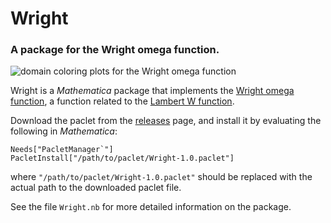 # Wright
### A package for the Wright omega function.

![domain coloring plots for the Wright omega function](https://user-images.githubusercontent.com/13274842/68282652-fbfd0d80-00b4-11ea-8dac-d72730862fb6.png)

Wright is a *Mathematica* package that implements the [Wright omega function](https://en.wikipedia.org/wiki/Wright_Omega_function), a function related to the [Lambert W function](https://en.wikipedia.org/wiki/Lambert_W_function).

Download the paclet from the [releases](https://github.com/tpfto/Wright/releases) page, and install it by evaluating the following in *Mathematica*:

    Needs["PacletManager`"]
    PacletInstall["/path/to/paclet/Wright-1.0.paclet"]

where `"/path/to/paclet/Wright-1.0.paclet"` should be replaced with the actual path to the downloaded paclet file. 

See the file `Wright.nb` for more detailed information on the package.